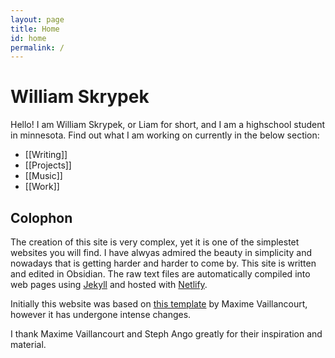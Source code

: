 ```yaml
---
layout: page
title: Home
id: home
permalink: /
---
```


# William Skrypek
Hello! I am William Skrypek, or Liam for short, and I am a highschool student in minnesota. Find out what I am working on currently in the below section:

- [[Writing]]
- [[Projects]]
- [[Music]]
- [[Work]]

## Colophon

The creation of this site is very complex, yet it is one of the simplestet websites you will find. I have alwyas admired the beauty in simplicity and nowadays that is getting harder and harder to come by.
This site is written and edited in Obsidian. The raw text files are automatically compiled into web pages using [Jekyll](https://jekyllrb.com/) and hosted with [Netlify](https://www.netlify.com/).

Initially this website was based on [this template](https://github.com/maximevaillancourt/digital-garden-jekyll-template) by Maxime Vaillancourt, however it has undergone intense changes.

I thank Maxime Vaillancourt and Steph Ango greatly for their inspiration and material.
